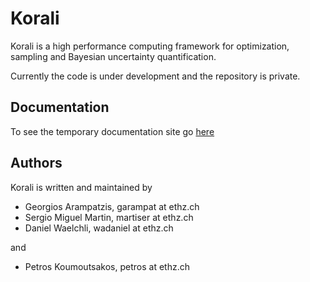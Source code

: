 # Korali

Korali is a high performance computing framework for optimization, sampling and Bayesian uncertainty quantification.


Currently the code is under development and the repository is private.

## Documentation

To see the temporary documentation site go [here](https://www.cse-lab.ethz.ch/skorali-jws815jpgw/)


## Authors
Korali is written and maintained by
* Georgios Arampatzis, garampat at ethz.ch
* Sergio Miguel Martin, martiser at ethz.ch
* Daniel Waelchli, wadaniel at ethz.ch

and

* Petros Koumoutsakos, petros at ethz.ch
